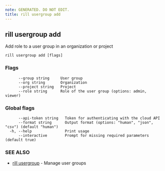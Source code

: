 ```yaml
---
note: GENERATED. DO NOT EDIT.
title: rill usergroup add
---
```

## rill usergroup add

Add role to a user group in an organization or project

```
rill usergroup add [flags]
```

### Flags

```
      --group string     User group
      --org string       Organization
      --project string   Project
      --role string      Role of the user group (options: admin, viewer)
```

### Global flags

```
      --api-token string   Token for authenticating with the cloud API
      --format string      Output format (options: "human", "json", "csv") (default "human")
  -h, --help               Print usage
      --interactive        Prompt for missing required parameters (default true)
```

### SEE ALSO

* [rill usergroup](usergroup.md)	 - Manage user groups

